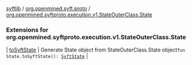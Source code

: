 [syftlib](../../index.md) / [org.openmined.syft.proto](../index.md) / [org.openmined.syftproto.execution.v1.StateOuterClass.State](./index.md)

### Extensions for org.openmined.syftproto.execution.v1.StateOuterClass.State

| [toSyftState](to-syft-state.md) | Generate State object from StateOuterClass.State object`fun State.toSyftState(): `[`SyftState`](../-syft-state/index.md) |

